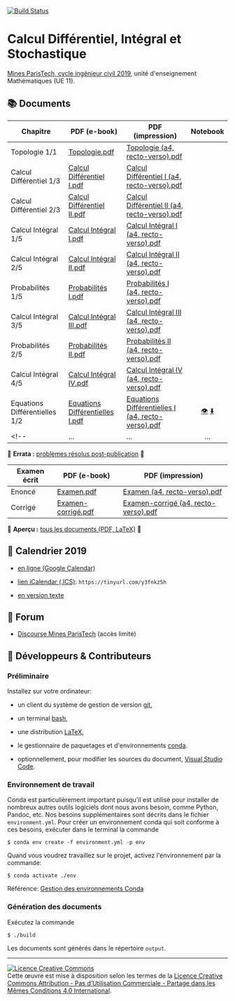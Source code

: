 [![Build Status](https://travis-ci.org/boisgera/CDIS.svg?branch=master)](https://travis-ci.org/boisgera/CDIS)
<!-- don't you dare break my build! -->

Calcul Différentiel, Intégral et Stochastique
================================================================================

[Mines ParisTech, cycle ingénieur civil 2019](https://admissibles.mines-paristech.fr/), unité d'enseignement Mathématiques (UE 11).


:books: Documents
--------------------------------------------------------------------------------



| Chapitre      | PDF (e-book) | PDF (impression)      | Notebook | 
| ------------- | ------------ | --------------------- |  :----:  |
| Topologie 1/1  | [Topologie.pdf](https://boisgera.github.io/CDIS/output/Topologie.pdf) | [Topologie (a4, recto-verso).pdf](https://boisgera.github.io/CDIS/output/Topologie%20(a4%2C%20recto-verso).pdf) |   |
| Calcul Différentiel 1/3 | [Calcul Différentiel I.pdf](https://boisgera.github.io/CDIS/output/Calcul%20Différentiel%20I.pdf) | [Calcul Différentiel I (a4, recto-verso).pdf](https://boisgera.github.io/CDIS/output/Calcul%20Différentiel%20I%20(a4%2C%20recto-verso).pdf) |  |
| Calcul Différentiel 2/3 | [Calcul Différentiel II.pdf](https://boisgera.github.io/CDIS/output/Calcul%20Différentiel%20II.pdf) | [Calcul Différentiel II (a4, recto-verso).pdf](https://boisgera.github.io/CDIS/output/Calcul%20Différentiel%20II%20(a4%2C%20recto-verso).pdf) |  |
| Calcul Intégral 1/5 | [Calcul Intégral I.pdf](https://boisgera.github.io/CDIS/output/Calcul%20Intégral%20I.pdf) | [Calcul Intégral I (a4, recto-verso).pdf](https://boisgera.github.io/CDIS/output/Calcul%20Intégral%20I%20(a4%2C%20recto-verso).pdf) |  |
| Calcul Intégral 2/5 | [Calcul Intégral II.pdf](https://boisgera.github.io/CDIS/output/Calcul%20Intégral%20II.pdf) | [Calcul Intégral II (a4, recto-verso).pdf](https://boisgera.github.io/CDIS/output/Calcul%20Intégral%20II%20(a4%2C%20recto-verso).pdf) |   |
| Probabilités 1/5 | [Probabilités I.pdf](https://boisgera.github.io/CDIS/output/Probabilité%20I.pdf) | [Probabilités I (a4, recto-verso).pdf](https://boisgera.github.io/CDIS/output/Probabilité%20I%20(a4%2C%20recto-verso).pdf) |    |
| Calcul Intégral 3/5 | [Calcul Intégral III.pdf](https://boisgera.github.io/CDIS/output/Calcul%20Intégral%20III.pdf) | [Calcul Intégral III (a4, recto-verso).pdf](https://boisgera.github.io/CDIS/output/Calcul%20Intégral%20III%20(a4%2C%20recto-verso).pdf) |  |
| Probabilités 2/5 | [Probabilités II.pdf](https://boisgera.github.io/CDIS/output/Probabilité%20II.pdf) | [Probabilités II (a4, recto-verso).pdf](https://boisgera.github.io/CDIS/output/Probabilité%20II%20(a4%2C%20recto-verso).pdf) |   |
| Calcul Intégral 4/5 | [Calcul Intégral IV.pdf](https://boisgera.github.io/CDIS/output/Calcul%20Intégral%20IV.pdf) | [Calcul Intégral IV (a4, recto-verso).pdf](https://boisgera.github.io/CDIS/output/Calcul%20Intégral%20IV%20(a4%2C%20recto-verso).pdf) |  |
| Equations Différentielles 1/2 | [Equations Différentielles I.pdf](https://boisgera.github.io/CDIS/output/Equations%20Différentielles%20I.pdf) | [Equations Différentielles I (a4, recto-verso).pdf](https://boisgera.github.io/CDIS/output/Equations%20Différentielles%20I%20(a4%2C%20recto-verso).pdf) | [:eye:](https://github.com/boisgera/CDIS/blob/master/Equations%20Diff%C3%A9rentielles%20I/Equations%20Diff%C3%A9rentielles%20I.ipynb) [:arrow_down:](https://boisgera.github.io/CDIS/Equations%20Différentielles%20I/Equations%20Différentielles%20I.ipynb) |
<!--| ... | ... | ... |-->
 

:construction: **Errata :** [problèmes résolus post-publication](https://github.com/boisgera/CDIS/issues?utf8=%E2%9C%93&q=is%3Aissue+is%3Aclosed+label%3Abug+-label%3Awont-fix+-label%3Abuild) :construction:

| Examen écrit  | PDF (e-book) | PDF (impression) |
| ------------- | ------------- | --------------------- |
| Enoncé | [Examen.pdf](https://boisgera.github.io/CDIS/output/Examen.pdf) | [Examen (a4, recto-verso).pdf](https://boisgera.github.io/CDIS/output/Examen%20(a4%2C%20recto-verso).pdf) |
| Corrigé | [Examen-corrigé.pdf](https://boisgera.github.io/CDIS/output/Examen-corrigé.pdf) | [Examen-corrigé (a4, recto-verso).pdf](https://boisgera.github.io/CDIS/output/Examen-corrigé%20(a4%2C%20recto-verso).pdf) |

:construction: **Aperçu :** [tous les documents (PDF, LaTeX)](https://github.com/boisgera/CDIS/tree/gh-pages/output) :construction:

:calendar: Calendrier 2019 
--------------------------------------------------------------------------------

  - [en ligne (Google Calendar)](https://calendar.google.com/calendar/embed?src=ecqbbg9bbqgaqh0rgnsjt4ppvk%40group.calendar.google.com&ctz=Europe%2FParis)

  - [lien iCalendar (.ICS)](https://calendar.google.com/calendar/ical/ecqbbg9bbqgaqh0rgnsjt4ppvk%40group.calendar.google.com/public/basic.ics): `https://tinyurl.com/y3fnkz5h`

  - [en version texte](https://boisgera.github.io/CDIS/Calendrier/calendrier.txt)


:speech_balloon: Forum
--------------------------------------------------------------------------------

  - [Discourse Mines ParisTech](https://discourse.mines-paristech.fr) (accès limité)

:pencil: Développeurs & Contributeurs
--------------------------------------------------------------------------------

### Préliminaire

Installez sur votre ordinateur:

  - un client du système de gestion de version [git](https://git-scm.com/), 

  - un terminal [bash](https://www.gnu.org/software/bash/),

  - une distribution [LaTeX](https://www.latex-project.org/),

  - le gestionnaire de paquetages et d'environnements [conda](https://conda.io/en/latest/).

  - optionnellement, pour modifier les sources du document, 
    [Visual Studio Code](https://code.visualstudio.com/).

### Environnement de travail

Conda est particulièrement important puisqu'il est utilisé pour installer
de nombreux autres outils logiciels dont nous avons besoin, comme Python,
Pandoc, etc. Nos besoins supplémentaires sont décrits dans le fichier 
`environment.yml`.
Pour créer un environnement conda qui soit conforme à ces besoins,
exécuter dans le terminal la commande

    $ conda env create -f environment.yml -p env

Quand vous voudrez travaillez sur le projet, activez l'environnement par la
commande:

    $ conda activate ./env

Référence: [Gestion des environnements Conda](https://conda.io/projects/conda/en/latest/user-guide/tasks/manage-environments.html)

### Génération des documents

Exécutez la commande

    $ ./build

Les documents sont générés dans le répertoire `output`.

--------------------------------------------------------------------------------

<a rel="license" href="http://creativecommons.org/licenses/by-nc-sa/4.0/"><img alt="Licence Creative Commons" style="border-width:0" src="https://i.creativecommons.org/l/by-nc-sa/4.0/88x31.png" /></a><br />Cette œuvre est mise à disposition selon les termes de la <a rel="license" href="http://creativecommons.org/licenses/by-nc-sa/4.0/">Licence Creative Commons Attribution - Pas d’Utilisation Commerciale - Partage dans les Mêmes Conditions 4.0 International</a>.
